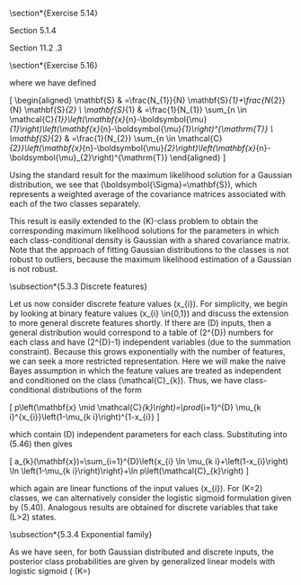 \section*{Exercise 5.14}

Section 5.1.4

Section 11.2 .3

\section*{Exercise 5.16}

where we have defined

\[
\begin{aligned}
\mathbf{S} & =\frac{N_{1}}{N} \mathbf{S}_{1}+\frac{N_{2}}{N} \mathbf{S}_{2} \\
\mathbf{S}_{1} & =\frac{1}{N_{1}} \sum_{n \in \mathcal{C}_{1}}\left(\mathbf{x}_{n}-\boldsymbol{\mu}_{1}\right)\left(\mathbf{x}_{n}-\boldsymbol{\mu}_{1}\right)^{\mathrm{T}} \\
\mathbf{S}_{2} & =\frac{1}{N_{2}} \sum_{n \in \mathcal{C}_{2}}\left(\mathbf{x}_{n}-\boldsymbol{\mu}_{2}\right)\left(\mathbf{x}_{n}-\boldsymbol{\mu}_{2}\right)^{\mathrm{T}}
\end{aligned}
\]

Using the standard result for the maximum likelihood solution for a Gaussian distribution, we see that \(\boldsymbol{\Sigma}=\mathbf{S}\), which represents a weighted average of the covariance matrices associated with each of the two classes separately.

This result is easily extended to the \(K\)-class problem to obtain the corresponding maximum likelihood solutions for the parameters in which each class-conditional density is Gaussian with a shared covariance matrix. Note that the approach of fitting Gaussian distributions to the classes is not robust to outliers, because the maximum likelihood estimation of a Gaussian is not robust.

\subsection*{5.3.3 Discrete features}

Let us now consider discrete feature values \(x_{i}\). For simplicity, we begin by looking at binary feature values \(x_{i} \in\{0,1\}\) and discuss the extension to more general discrete features shortly. If there are \(D\) inputs, then a general distribution would correspond to a table of \(2^{D}\) numbers for each class and have \(2^{D}-1\) independent variables (due to the summation constraint). Because this grows exponentially with the number of features, we can seek a more restricted representation. Here we will make the naive Bayes assumption in which the feature values are treated as independent and conditioned on the class \(\mathcal{C}_{k}\). Thus, we have class-conditional distributions of the form

\[
p\left(\mathbf{x} \mid \mathcal{C}_{k}\right)=\prod_{i=1}^{D} \mu_{k i}^{x_{i}}\left(1-\mu_{k i}\right)^{1-x_{i}}
\]

which contain \(D\) independent parameters for each class. Substituting into (5.46) then gives

\[
a_{k}(\mathbf{x})=\sum_{i=1}^{D}\left\{x_{i} \ln \mu_{k i}+\left(1-x_{i}\right) \ln \left(1-\mu_{k i}\right)\right\}+\ln p\left(\mathcal{C}_{k}\right)
\]

which again are linear functions of the input values \(x_{i}\). For \(K=2\) classes, we can alternatively consider the logistic sigmoid formulation given by (5.40). Analogous results are obtained for discrete variables that take \(L>2\) states.

\subsection*{5.3.4 Exponential family}

As we have seen, for both Gaussian distributed and discrete inputs, the posterior class probabilities are given by generalized linear models with logistic sigmoid ( \(K=\)